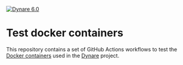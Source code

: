 [![Dynare 6.0](../../actions/workflows/dynare-6.0-matlab.yml/badge.svg)](../../actions/workflows/dynare-6.0-matlab.yml)
# Test docker containers

This repository contains a set of GitHub Actions workflows to test the [Docker containers](https://git.dynare.org/Dynare/dynare/-/blob/master/scripts/docker/README.md) used in the [Dynare](https://www.dynare.org) project.